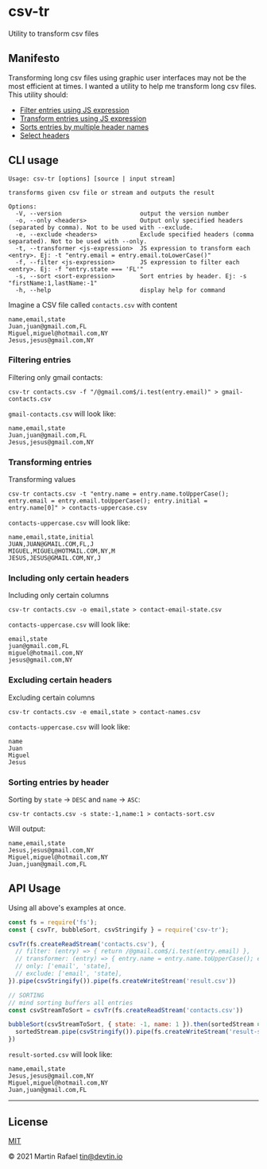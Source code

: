 # csv-tr

Utility to transform csv files

## Manifesto

Transforming long csv files using graphic user interfaces may not be the most efficient at times. I wanted a utility to
help me transform long csv files. This utility should:

- [Filter entries using JS expression](#filtering-entries)
- [Transform entries using JS expression](#transforming-entries)
- [Sorts entries by multiple header names](#sorting-entries-by-header)
- [Select headers](#including-only-certain-headers)

## CLI usage

```text
Usage: csv-tr [options] [source | input stream]

transforms given csv file or stream and outputs the result

Options:
  -V, --version                      output the version number
  -o, --only <headers>               Output only specified headers (separated by comma). Not to be used with --exclude.
  -e, --exclude <headers>            Exclude specified headers (comma separated). Not to be used with --only.
  -t, --transformer <js-expression>  JS expression to transform each <entry>. Ej: -t "entry.email = entry.email.toLowerCase()"
  -f, --filter <js-expression>       JS expression to filter each <entry>. Ej: -f "entry.state === 'FL'"
  -s, --sort <sort-expression>       Sort entries by header. Ej: -s "firstName:1,lastName:-1"
  -h, --help                         display help for command
```

Imagine a CSV file called `contacts.csv` with content

```csv
name,email,state
Juan,juan@gmail.com,FL
Miguel,miguel@hotmail.com,NY
Jesus,jesus@gmail.com,NY
```

### Filtering entries

Filtering only gmail contacts:

```shell
csv-tr contacts.csv -f "/@gmail.com$/i.test(entry.email)" > gmail-contacts.csv
```

`gmail-contacts.csv` will look like:

```csv
name,email,state
Juan,juan@gmail.com,FL
Jesus,jesus@gmail.com,NY
```

### Transforming entries

Transforming values

```shell
csv-tr contacts.csv -t "entry.name = entry.name.toUpperCase(); entry.email = entry.email.toUpperCase(); entry.initial = entry.name[0]" > contacts-uppercase.csv
```

`contacts-uppercase.csv` will look like:

```csv
name,email,state,initial
JUAN,JUAN@GMAIL.COM,FL,J
MIGUEL,MIGUEL@HOTMAIL.COM,NY,M
JESUS,JESUS@GMAIL.COM,NY,J
```

### Including only certain headers 

Including only certain columns

```shell
csv-tr contacts.csv -o email,state > contact-email-state.csv
```

`contacts-uppercase.csv` will look like:

```csv
email,state
juan@gmail.com,FL
miguel@hotmail.com,NY
jesus@gmail.com,NY
```

### Excluding certain headers

Excluding certain columns

```shell
csv-tr contacts.csv -e email,state > contact-names.csv
```

`contacts-uppercase.csv` will look like:

```csv
name
Juan
Miguel
Jesus
```

### Sorting entries by header

Sorting by `state` -> `DESC` and `name` -> `ASC`:

```shell
csv-tr contacts.csv -s state:-1,name:1 > contacts-sort.csv
```
 Will output:

```csv
name,email,state
Jesus,jesus@gmail.com,NY
Miguel,miguel@hotmail.com,NY
Juan,juan@gmail.com,FL
```

## API Usage

Using all above's examples at once.

```js
const fs = require('fs');
const { csvTr, bubbleSort, csvStringify } = require('csv-tr');

csvTr(fs.createReadStream('contacts.csv'), {
  // filter: (entry) => { return /@gmail.com$/i.test(entry.email) },
  // transformer: (entry) => { entry.name = entry.name.toUpperCase(); entry.email = entry.email.toUpperCase(); return entry },
  // only: ['email', 'state],
  // exclude: ['email', 'state],
}).pipe(csvStringify()).pipe(fs.createWriteStream('result.csv'))

// SORTING
// mind sorting buffers all entries
const csvStreamToSort = csvTr(fs.createReadStream('contacts.csv'))

bubbleSort(csvStreamToSort, { state: -1, name: 1 }).then(sortedStream => {
  sortedStream.pipe(csvStringify()).pipe(fs.createWriteStream('result-sorted.csv'))
})
```

`result-sorted.csv` will look like:

```csv
name,email,state
Jesus,jesus@gmail.com,NY
Miguel,miguel@hotmail.com,NY
Juan,juan@gmail.com,FL
```

* * *

## License

[MIT](https://opensource.org/licenses/MIT)

&copy; 2021 Martin Rafael <tin@devtin.io>
